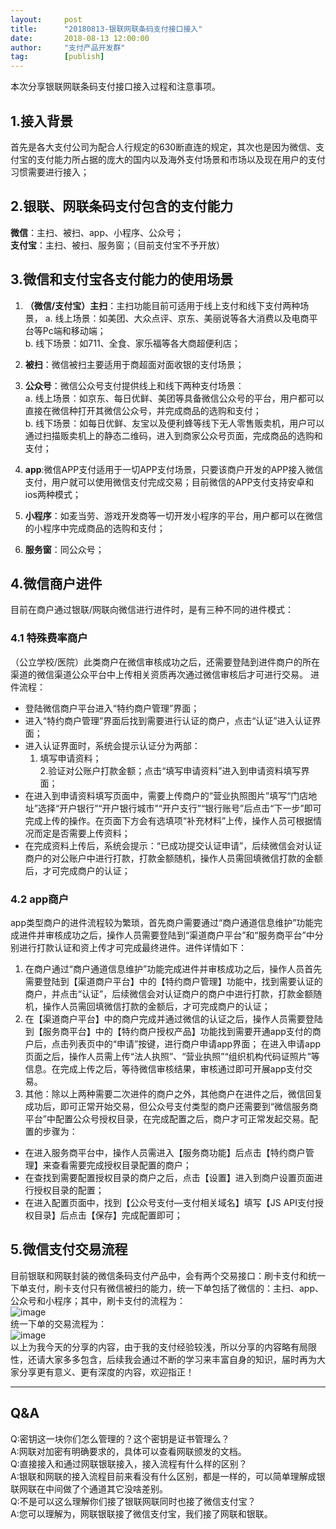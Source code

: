 ```yaml
---  
layout:     post   
title:      "20180813-银联网联条码支付接口接入"  
date:       2018-08-13 12:00:00  
author:     "支付产品开发群"  
tag:		[publish] 
--- 
```


本次分享银联网联条码支付接口接入过程和注意事项。 

## 1.接入背景   

首先是各大支付公司为配合人行规定的630断直连的规定，其次也是因为微信、支付宝的支付能力所占据的庞大的国内以及海外支付场景和市场以及现在用户的支付习惯需要进行接入； 

## 2.银联、网联条码支付包含的支付能力  

**微信**：主扫、被扫、app、小程序、公众号；    
**支付宝**：主扫、被扫、服务窗；（目前支付宝不予开放）   

## 3.微信和支付宝各支付能力的使用场景  

1. **（微信/支付宝）主扫**：主扫功能目前可适用于线上支付和线下支付两种场景，
	a. 线上场景：如美团、大众点评、京东、美丽说等各大消费以及电商平台等Pc端和移动端；  
	b. 线下场景：如711、全食、家乐福等各大商超便利店；    
2. **被扫**：微信被扫主要适用于商超面对面收银的支付场景；  
3. **公众号**：微信公众号支付提供线上和线下两种支付场景：  
	a. 线上场景：如京东、每日优鲜、美团等具备微信公众号的平台，用户都可以直接在微信种打开其微信公众号，并完成商品的选购和支付；  
	b. 线下场景：如每日优鲜、友宝以及便利蜂等线下无人零售贩卖机，用户可以通过扫描贩卖机上的静态二维码，进入到商家公众号页面，完成商品的选购和支付；  
	
4. **app**:微信APP支付适用于一切APP支付场景，只要该商户开发的APP接入微信支付，用户就可以使用微信支付完成交易；目前微信的APP支付支持安卓和ios两种模式；  
5. **小程序**：如麦当劳、游戏开发商等一切开发小程序的平台，用户都可以在微信的小程序中完成商品的选购和支付；    
6. **服务窗**：同公众号；  

## 4.微信商户进件

目前在商户通过银联/网联向微信进行进件时，是有三种不同的进件模式：   

### 4.1 特殊费率商户

（公立学校/医院）此类商户在微信审核成功之后，还需要登陆到进件商户的所在渠道的微信渠道公众平台中上传相关资质再次通过微信审核后才可进行交易。 进件流程：   
- 登陆微信商户平台进入“特约商户管理”界面；  
- 进入“特约商户管理”界面后找到需要进行认证的商户，点击“认证”进入认证界面；  
- 进入认证界面时，系统会提示认证分为两部：
	1. 填写申请资料；  
	2.验证对公账户打款金额；点击“填写申请资料”进入到申请资料填写界面；  
- 在进入到申请资料填写页面中，需要上传商户的“营业执照图片”填写“门店地址”选择“开户银行”“开户银行城市”“开户支行”“银行账号”后点击“下一步”即可完成上传的操作。在页面下方会有选填项“补充材料”上传，操作人员可根据情况而定是否需要上传资料；   
- 在完成资料上传后，系统会提示：“已成功提交认证申请”，后续微信会对认证商户的对公账户中进行打款，打款金额随机，操作人员需回填微信打款的金额后，才可完成商户的认证；  

### 4.2 app商户  

app类型商户的进件流程较为繁琐，首先商户需要通过“商户通道信息维护”功能完成进件并审核成功之后，操作人员需要登陆到“渠道商户平台”和“服务商平台”中分别进行打款认证和资上传才可完成最终进件。进件详情如下：  
1. 在商户通过“商户通道信息维护”功能完成进件并审核成功之后，操作人员首先需要登陆到【渠道商户平台】中的【特约商户管理】功能中，找到需要认证的商户，并点击“认证”，后续微信会对认证商户的商户中进行打款，打款金额随机，操作人员需回填微信打款的金额后，才可完成商户的认证； 
2. 在【渠道商户平台】中的商户完成并通过微信的认证之后，操作人员需要登陆到【服务商平台】中的【特约商户授权产品】功能找到需要开通app支付的商户后，点击列表页中的“申请”按键，进行商户申请app界面； 在进入申请app页面之后，操作人员需上传“法人执照”、“营业执照”“组织机构代码证照片”等信息。在完成上传之后，等待微信审核结果，审核通过即可开展app支付交易。 
3. 其他：除以上两种需要二次进件的商户之外，其他商户在进件之后，微信回复成功后，即可正常开始交易，但公众号支付类型的商户还需要到“微信服务商平台”中配置公众号授权目录，在完成配置之后，商户才可正常发起交易。配置的步骤为：    
  - 在进入服务商平台中，操作人员需进入【服务商功能】后点击【特约商户管理】来查看需要完成授权目录配置的商户；   
  - 在查找到需要配置授权目录的商户之后，点击【设置】进入到商户设置页面进行授权目录的配置；   
  - 在进入配置页面中，找到【公众号支付—支付相关域名】填写【JS API支付授权目录】后点击【保存】完成配置即可；  

## 5.微信支付交易流程  

目前银联和网联封装的微信条码支付产品中，会有两个交易接口：刷卡支付和统一下单支付，刷卡支付只有微信被扫的能力，统一下单包括了微信的：主扫、app、公众号和小程序；其中，刷卡支付的流程为：  
![image](http://static.cocolian.cn/img/201808/20180813_183021.png)  
统一下单的交易流程为：  
![image](http://static.cocolian.cn/img/201808/20180813_183022.png)  
以上为我今天的分享的内容，由于我的支付经验较浅，所以分享的内容略有局限性，还请大家多多包含，后续我会通过不断的学习来丰富自身的知识，届时再为大家分享更有意义、更有深度的内容，欢迎指正！

--- 

## Q&A

Q:密钥这一块你们怎么管理的？这个密钥是证书管理么？  
A:网联对加密有明确要求的，具体可以查看网联颁发的文档。  
Q:直接接入和通过网联银联接入，接入流程有什么样的区别？  
A:银联和网联的接入流程目前来看没有什么区别，都是一样的，可以简单理解成银联网联在中间做了个通道其它没啥差别。  
Q:不是可以这么理解你们接了银联网联同时也接了微信支付宝？  
A:您可以理解为，网联银联接了微信支付宝，我们接了网联和银联。  



